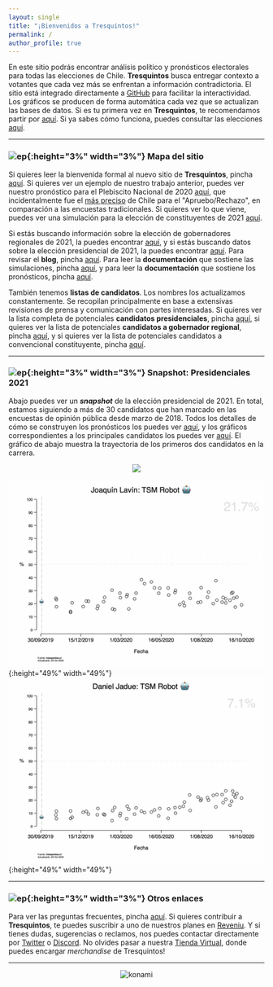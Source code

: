 ```yaml
---
layout: single
title: "¡Bienvenidos a Tresquintos!"
permalink: /
author_profile: true
---
```


En este sitio podrás encontrar análisis político y pronósticos electorales para todas las elecciones de Chile. **Tresquintos** busca entregar contexto a votantes que cada vez más se enfrentan a información contradictoria. El sitio está integrado directamente a [GitHub](https://github.com/) para facilitar la interactividad. Los gráficos se producen de forma automática cada vez que se actualizan las bases de datos. Si es tu primera vez en **Tresquintos**, te recomendamos partir por [aquí](https://tresquintos.cl/faq/). Si ya sabes cómo funciona, puedes consultar las elecciones [aquí](https://tresquintos.cl/elecciones/).

---
### ![ep](/images/pc.png){:height="3%" width="3%"} Mapa del sitio

Si quieres leer la bienvenida formal al nuevo sitio de **Tresquintos**, pincha [aquí](https://tresquintos.cl/posts/2020/03/bienvenidos/). Si quieres ver un ejemplo de nuestro trabajo anterior, puedes ver nuestro pronóstico para el Plebiscito Nacional de 2020 [aquí](https://tresquintos.cl/plebiscito2020/), que incidentalmente fue el [más preciso](https://twitter.com/kennethbunker/status/1321152650470133763) de Chile para el "Apruebo/Rechazo", en comparación a las encuestas tradicionales. Si quieres ver lo que viene, puedes ver una simulación para la elección de constituyentes de 2021 [aquí](https://tresquintos.cl/constituyentes2021/).

Si estás buscando información sobre la elección de gobernadores regionales de 2021, la puedes encontrar [aquí](https://tresquintos.cl/gobernadores2021/), y si estás buscando datos sobre la elección presidencial de 2021, la puedes encontrar [aquí](https://tresquintos.cl/presidenciales2021/). Para revisar el **blog**, pincha [aquí](https://tresquintos.cl/year-archive/). Para leer la **documentación** que sostiene las simulaciones, pincha [aquí](https://tresquintos.cl/sx/), y para leer la **documentación** que sostiene los pronósticos, pincha [aquí](https://tresquintos.cl/tsm/).

También tenemos **listas de candidatos**. Los nombres los actualizamos constantemente. Se recopilan principalmente en base a extensivas revisiones de prensa y comunicación con partes interesadas. Si quieres ver la lista completa de potenciales **candidatos presidenciales**, pincha [aquí](https://tresquintos.cl/pres2021/), si quieres ver la lista de potenciales **candidatos a gobernador regional**, pincha [aquí](https://tresquintos.cl/gores2021/), y si quieres ver la lista de potenciales candidatos a convencional constituyente, pincha [aquí](https://tresquintos.cl/convencionales2021/).

---
### ![ep](/images/pc.png){:height="3%" width="3%"} Snapshot: Presidenciales 2021

Abajo puedes ver un ***snapshot*** de la elección presidencial de 2021. En total, estamos siguiendo a más de 30 candidatos que han marcado en las encuestas de opinión pública desde marzo de 2018. Todos los detalles de cómo se construyen los pronósticos los puedes ver [aquí](https://tresquintos.cl/tsm/), y los gráficos correspondientes a los principales candidatos los puedes ver [aquí](https://tresquintos.cl/presidenciales2021/). El gráfico de abajo muestra la trayectoria de los primeros dos candidatos en la carrera.

<div align="center">
<img width="600" src="https://tresquintos.cl/images/tsm/comp_2021_top2.png" >
</div>

![1](/gifs/tsm/2021_experimental_1_forwards.gif){:height="49%" width="49%"} ![2](/gifs/tsm/2021_experimental_2_forwards.gif){:height="49%" width="49%"}

---
### ![ep](/images/pc.png){:height="3%" width="3%"} Otros enlaces

Para ver las preguntas frecuentes, pincha [aquí](https://tresquintos.cl/faq/). Si quieres contribuir a **Tresquintos**, te puedes suscribir a uno de nuestros planes en [Reveniu](https://tresquintos.cl/donaciones). Y si tienes dudas, sugerencias o reclamos, nos puedes contactar directamente por [Twitter](https://www.twitter.com/tresquintos) o [Discord](https://discord.gg/qPDkg67). No olvides pasar a nuestra [Tienda Virtual](https://tresquintos.cl/merch), donde puedes encargar *merchandise* de Tresquintos!

---

<!-- NES -->
<style>
.aligncenter {
    text-align: center;
}
</style>
<p class="aligncenter">
    <img src="/images/nes.png" width="30" height="30" alt="konami" />
</p>
<script src="/js/topsecret.js"></script>

<script src="/js/cyberdelia.js"></script>

<script type="text/javascript"> var msTag = {"site":"tnw","page":"home","cyberdelia_page_type":"home","data":{"sponsorName":false,"isSponsoredCategory":false}}</script>

<script src="https://cdn0.tnwcdn.com/wp-content/themes/cyberdelia/assets/js/app.min.js?v=1585558461" type="text/javascript" async=""></script>


<!-- Mailchimp -->
<script type="text/javascript" src="//downloads.mailchimp.com/js/signup-forms/popup/unique-methods/embed.js" data-dojo-config="usePlainJson: true, isDebug: false"></script><script type="text/javascript">window.dojoRequire(["mojo/signup-forms/Loader"], function(L) { L.start({"baseUrl":"mc.us15.list-manage.com","uuid":"3a6f5773bbbc78ea5a0003f67","lid":"8c164eff0f","uniqueMethods":true}) })</script>

<!-- Favicon -->
<link rel="apple-touch-icon" sizes="180x180" href="/apple-touch-icon.png">
<link rel="icon" type="image/png" sizes="32x32" href="/favicon-32x32.png">
<link rel="icon" type="image/png" sizes="16x16" href="/favicon-16x16.png">
<link rel="manifest" href="/site.webmanifest">
<link rel="mask-icon" href="/safari-pinned-tab.svg" color="#5bbad5">
<meta name="msapplication-TileColor" content="#b91d47">
<meta name="theme-color" content="#ffffff">


<!-- Finisce sempre così, con la morte.
Prima però c’è stata la vita,
nascosta sotto i bla, bla, bla, bla, bla.
È tutto sedimentato sotto il chiacchiericcio e il rumore:
il silenzio e il sentimento,
l’emozione e la paura,
gli sparuti incostanti sprazzi di bellezza
e poi lo squallore disgraziato e l’uomo miserabile.
Tutto sepolto nella coperta
dell’imbarazzo dello stare al mondo:
bla, bla, bla, bla.
Altrove c’è l’Altrove,
io non mi occupo dell’Altrove.
Dunque che questo romanzo abbia inizio.
In fondo è solo un trucco, si è solo un trucco. kb. -->
